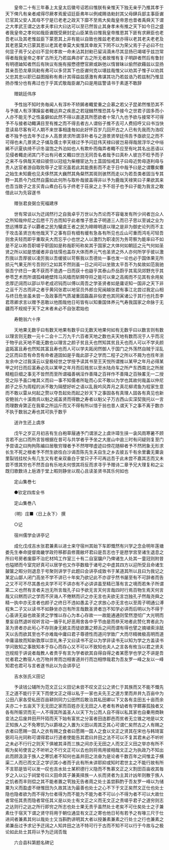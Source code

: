 <!-- { "loadSidebar": true } -->
　　皇帝二十有三年春上太皇太后徽号诏若曰惟朕有亲惟天下独无亲乎乃推其孝于天下俾凡有亲者咸得尽厥孝焉爰诏廷臣弗年以例咸赐诰勑封其父母肆兵部主事臣谳已官其父安人其母不宁是已老老之政天下靡不至焉大矣哉皇帝恩也昔者禹舜天下谓之大孝武王谓之达孝夫孝曰大曰达可以至已然皆止其身孝未有推之天下如今日之盛者我皇帝之孝何如哉臣谳既受厥封定山臣某告曰惟我皇帝推恩其下匪有求厥臣也老吾老以及其老惟兹臣下蒙恩其上非有能以自致也推兹老老故亦得以老其老夫老老及其老恩莫大已蒙其恩以老其老幸莫大矣惟其幸故天下罔不以为荣父焉于子必曰不仕何显子焉于父必曰不显何孝故一命未沾其封勑已留涓滴未尽其显扬已竭嗟乎兹岂常得者哉我皇帝之孝旷古所无乃若兹典亦旷古之所无者故惟有复子明辟者然后有鲁封有明德廸知者然后有陜议有施有报懋德懋官厥或跅弛以惰冒昧以偷然欲藉兹以显扬其亲吾恐龙章凤勑有弗可以多贷其下也臣谳何克以堪兹哉惟父以劝其子惟子以劝其父忠其忠以职已益图报称有弗计其得益兹感激有弗谋其功乃若兹诰乃若兹制乃惟显扬亦惟分也有弗过也于乎其式敬哉臣谳乃曰是用兹警请书于素遂不敢辞

　　赠姚廷伟序

　　予性拙不知时务毎闻人有淳朴不矫餙者輙爱重之企慕之若父子昆弟然惟恐其不与予接人有浮薄躁妄者輙远弃之疾恶之若冦雠然惟恐其与予接今之世君子固多而小人亦不能无予之性虽僻如此然不得以直遂其所愿欲者十常八九也予欲与接常不可得予不与接者动輙满目至有推之而不得去者古人谓俗子推不去可人费招呼又曰书当快意读易尽客有可人期不来世事相逢毎如此好怀百岁几回开古之人已有先我而为浩叹者不独予也去年予过乡人高景贤求所谓淳朴者与之游景贤举廷伟告予亟欲见之而不可得也未几景贤之子俌及儒士李天禄过予予问廷伟天禄曰彼岂易得哉居浮华之中绤絺不识夏纨绮不识冬温饱之外泊如也人有欺朴而侮弄者輙不应至有叱其名出恶语以见侵者輙走闭其门不出有问者又輙曰世岂无同吾名者哉予曰真朴人彼岂不稔予而子之来不与俱哉天禄曰彼但以冠组为柴栅宧达为土苴固恒戒其子曰毋近势毋逐利毋与贵人达官者游自取败辱子之宧况虽若此其能畏影而不走于日中哉予曰是之谓麞矣麞之始生未知鹿也见夫侈然其大巍然其角粲然其斑则骇然而走以为若吾类者固当专其野一其质今乃炫然自露如此何所与取朴哉彼盖得非以予为鹿哉天禄笑曰子果欲其来也吾当致子之言买青山煮白石与子终老于荘泉之上予不诳子也予曰子能为我言之敢借此以为先容遂书

　　赠张君良弼佥宪福建序

　　世有常谈以为迂阔然行之自我卓乎万世以为杰论而不容毫发有所少间者岂众人之所知哉仲尼之后厯千万古而知乎此者惟子思孟子明道三人而已子思以至诚之业为悠远博厚孟子以覇者之民为驩虞王者之民为皥皥明道以理之是非为御史论列而不主于攻击圣贤岂有他哉天下之事有巨有细有缓有急各有所见也丘山可重而鸿毛可轻吾则舍夫轻而即乎重取夫大而忘乎小也世之人以激烈为职凌厉为务苛察为能率曰不如是不足以称吾职嗟乎职固如是称哉职茍称矣其于国家之大体何如朝廷之元气何如圣贤之所以如是悠缓者非自怯懦也盖存大体而养元气也圣贤之外人亦何所学乎彼以激烈我以吾厚彼以凌厉我以吾缓彼以苛察我以吾德处一事也发一论也必于国体果无所损元气果无所亏吾则行之如其不然则虽一日之间可以坐致太平吾不为矣故如范我驰驱吾宁终日一禽不获而不诡遇一日而获十也嶷乎其泰山乔岳蔚乎其鸾凤郊野充乎其参苓芝术而所谓孤峰絶壁阵马风樯而斩闗夺将之能可以束之高阁而不见其有余用矣忠厚迂阔而以邵以毕老成迟钝而以傅以周吾之学圣贤者如是庸讵知一国非之天下非之亘千万古而非之者乎黄冈张君以地官员外郎佥宪闽越张君有事江北尝过我定山相与终日危坐虽未尝一及政事而气质凝重固磊磊非俗吏也其同寅诸公于其行也托吾李君荩卿求言以赠予恶敢以他图哉他日茍皆有以知重国体养元气寿我国家之命脉于无疆而不规规于天下之末者未必不自张君始也

　　寿鲍翁六十序

　　天地果无数乎曰有数天地果有数乎曰无数天地果何如有无数乎曰以数言则有数以理言则无数一元十二会十二万九千六百者天地之数也夫天地有数而况于人乎而况于物乎此天地不能无数也以理言之颜子贫且夭也然知其贫且夭也而人可以不学夫颜盗跖富且寿也然知其富且寿也而人可以学夫跖闵然御人于国门之外荡然自贼于淫乱之区而曰吾有命吾有命者道固如是乎哉此邵子之学而二程子之所以不屑为也徃年浙友余中之过我溪云以皇极经世之学授予读其书至王天悦所谓推以某甲之年月必得某甲之时日而后富寿必先以某甲之年月而后贱贫以至水陆舟车之所产东西南北之所居精粗巨细之事无不皆然而至所谓福善祸淫作善降之百祥作不善降之百殃畧无一二授受之际予虽口唯其义而曰一事不知儒者所耻而心实不敢以为学也其故何哉盖以仲尼颜子之乐为周程的派不敢为隔壁好听之语以乱我吟风弄月之真花柳鸢鱼为程家生意而不敢以雷从何起之赘以夺吾起处而起之妙天下之事固各有真理人固各有真见也新安鲍翁六十溪南呉以魁之戚盖贤而得数之寿者以魁父子万古西山实深契我托以一言而理数肻綮正在我辈之所运斤而又不得有所以惜于翁也昔人谓天下之事不离于数亦不执于数翁之寿也其可执于数乎

　　送许生还上虞序

　　戊午之岁正月初吉有生白袍草屦通予门谓浙之上虞许璋生挟一衾风雨寒暑不顾言若不出口而所言皆根据在昔可与共学者乎予坐之大崖山中逾三时有问疑则复至门予尝语之曰拘拘陈编曰居敬穷理者予不然嘐嘐虚迹曰傍花随柳者予不然罔象无形求长生不死之根者予不然生欲徃白沙谒吾陈先生夫自生之乡去彼五千有余里囊无粟衾里裂钱挂杖头有几生又有老亲双垂白于堂只子不可再远吾于此未尝不嘉其志而又未尝不恨其穷也不然吾自有乐地夫何恨其将反而求寻乎予赠诗二章予兄大理复和之尘既归歌数诗上巵酒于堂上暇则静坐以观心且读圣贤书其乐何如也

　　定山集巻七

　　●钦定四库全书

　　定山集巻八

　　（明）庄■〈日上永下〉 撰

　　○记

　　宿州儒学会讲亭记

　　成化戊戌吉水张君兼素以进士来守宿州其始下车即慨然有兴学之念会明年莲塘娄先生奉命提督南畿学政符移郡县修葺敝坏君曰是吾志也于是厯学宫至诸生退息之所曰号房者废靡不治庀材鸠工作室三十有二自室牖户乃俾诸生人处其一童冠则附昔也隘陋而今室完好真可以居学也又作亭数楹于诸号之中虚其四方以迎所受且命诸生皷箧之暇分则退息于号聚则讲学于此题曰会讲亭成致书于某道其所以且曰为我记之某定山鄙人闭门高坐不学不讲已十年矣乃欲记此不亦谬乎然书屡至有不可辞者而告之又不可不尽其愚也夫学不可不讲亦有不必讲讲虽至精已落有言之境而若朱子所谓第二义也然有言者夫岂无所言哉孔子曰予欲无言天何言哉四时行焉百物生焉天何言哉又曰黙而识之学而不厌诲人不倦黙而识之亦无言也夫欲无言岂独孔子然哉尧舜之精一执中亦无言者也颜子之终日不违如愚孟子之求放心亦无言也以至周子明通公溥程朱二子又以读书不如静坐亦岂有所言哉数圣贤者岂不知学必讲而后明以为不得于心虽讲无益也故圣贤之学惟以存心为本心存故一一故能通通则莹然澄彻广大光明而羣妄自然退听视听言动一循乎礼好恶用舍各中乎节由是而叅天地者此赞化育者此为圣为贤者亦此茍心不存则身无綂主而徒欲置之颊舌之间而谓有得也譬之摘埴索涂舐天以舌而欲其至也不亦难哉中庸曰君子尊德性而道问学致广大而尽精微极高明而道中庸温故而知新敦厚以崇礼朱子又曰读书不足以为学非读书无以知为学之方盖读书学问致知之事致知本于存心而存心又不可以不致知也夫人之言各有攸当以君之贤夫岂规规于讲说者哉教人者贵乎有言为学者欲其自得自得之者某愿学也学之不讲是吾忧者君之教宿人也万物并育而岂相害道并行而岂相悖哉君为吾友罗一峰之友以一峰知君也君可与言者遂书此以为会讲亭记

　　吉水张氏义田记

　　予读钱公辅所为范文正公义田记未尝不叹文正公之贤仁于其族而又不能不慨先王之道不能行于天下而使文正之得以私于一家也夫先王之道方里而井井九百亩中为公田八家各受私田百亩耕则同力公田然后敢治其私田卿以下又各有圭田五十亩而余夫亦二十五亩天下无无田之家而百姓亦无无田之人老者有养幼者有字鳏寡孤独者又各有所赈贷而无一人不得其所盖圣人以天下为公而人自不得以私其家也自秦用商鞅变法之后废井田开阡陌而天下始有富贫之分富者田连郡邑而贫者无立锥之地是以文正知族人之不免寒饥乃以爵禄之入置为义田以周其乏其心可谓仁矣然古之人有赐之衣者曰愿赐一国人之衣有赐之食者曰愿赐一国人之食以文正之贤其在宋也与韩琦富弼司马光同称可谓得君以行道者使能告其君曰井田之法不可以不复其君未必不听听之未必不行行之则天下俱被其泽而三族之间亦无无田之人而文正义田之举亦有所不暇为矣茍使言之不听听之不行文正可以去也则将焉用彼相哉文正之为执政乃不知出此而顾汲汲于族人之寒饥者不知何也盖井田之法奋为是论者千数百年之间惟孟子横渠二人而已而文正之学识其小者而于此有所未讲耶抑或知时君世主之不能行故有所不言耶是皆可以发一叹也吉水处士某积德行义隐而不售慕文正之义割田百亩收其毎岁之入以公于祠堂号曰义田命其子兼美择族一人长而贤者为主其计凶年则散于族人之饥者而丰则偿之其不能者置之茕独无告者周之处士盖尝斟酌于吾友罗一峰以为储粟为义而盈虚不继惟田为久故其法为最善也处士之心不下于文正矣然文正仕也处士隐也隐者欲为而不得为仕者得为而不能为不能为者不可以小不得为者不可以大故仕者常任其责而隐者常任其义是以处士有文正之义而无文正之责嗟乎君子之道穷则志之达则行之达之所行即穷之所志也处士果无责乎虽然处士老矣不可仕矣处士之子兼素仕于宿天下谓之贤守将用于朝位通显有文正之寄也他日茍有若予之有喙三尺于仕进间者兼素其何以哉处士又当斟酌讲明其大者以授兼素兼素之行处士之行也兼素之弟兼岳过予求记予迂阔之人知井田之法不特可行于古而不知不可以行于今故与之极论如此处士其将以予为迂阔否哉

　　六合县科第题名碑记


